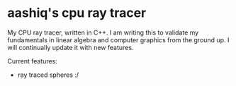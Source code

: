 # aashiq's cpu ray tracer

My CPU ray tracer, written in C++. I am writing this to validate my fundamentals in linear algebra and computer graphics from the ground up. I will continually update it with new features.



Current features:
- ray traced spheres :/


